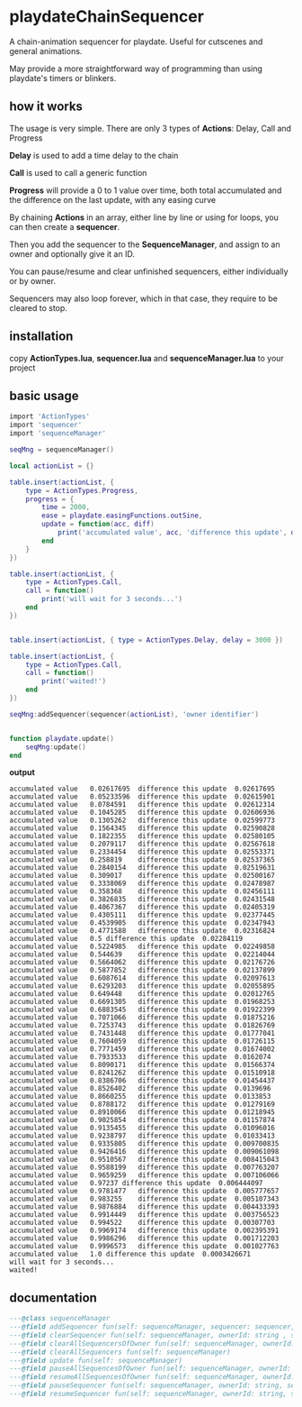 # playdateChainSequencer
A chain-animation sequencer for playdate. Useful for cutscenes and general animations.

May provide a more straightforward way of programming than using playdate's timers or blinkers.

## how it works

The usage is very simple. There are only 3 types of **Actions**: Delay, Call and Progress

**Delay** is used to add a time delay to the chain

**Call** is used to call a generic function

**Progress** will provide a 0 to 1 value over time, both total accumulated and the difference on the last update, with any easing curve

By chaining **Actions** in an array, either line by line or using for loops, you can then create a **sequencer**.

Then you add the sequencer to the **SequenceManager**, and assign to an owner and optionally give it an ID.

You can pause/resume and clear unfinished sequencers, either individually or by owner.

Sequencers may also loop forever, which in that case, they require to be cleared to stop.

## installation

copy **ActionTypes.lua**, **sequencer.lua** and **sequenceManager.lua** to your project

## basic usage

```lua
import 'ActionTypes'
import 'sequencer'
import 'sequenceManager'

seqMng = sequenceManager()

local actionList = {}

table.insert(actionList, {
	type = ActionTypes.Progress,
	progress = {
		time = 2000,
		ease = playdate.easingFunctions.outSine,
		update = function(acc, diff)
			print('accumulated value', acc, 'difference this update', diff)
		end
	}
})

table.insert(actionList, {
	type = ActionTypes.Call,
	call = function()
		print('will wait for 3 seconds...')
	end
})


table.insert(actionList, { type = ActionTypes.Delay, delay = 3000 })

table.insert(actionList, {
	type = ActionTypes.Call,
	call = function()
		print('waited!')
	end
})

seqMng:addSequencer(sequencer(actionList), 'owner identifier')


function playdate.update()
	seqMng:update()
end
```
**output**

```
accumulated value	0.02617695	difference this update	0.02617695
accumulated value	0.05233596	difference this update	0.02615901
accumulated value	0.0784591	difference this update	0.02612314
accumulated value	0.1045285	difference this update	0.02606936
accumulated value	0.1305262	difference this update	0.02599773
accumulated value	0.1564345	difference this update	0.02590828
accumulated value	0.1822355	difference this update	0.02580105
accumulated value	0.2079117	difference this update	0.02567618
accumulated value	0.2334454	difference this update	0.02553371
accumulated value	0.258819	difference this update	0.02537365
accumulated value	0.2840154	difference this update	0.02519631
accumulated value	0.309017	difference this update	0.02500167
accumulated value	0.3338069	difference this update	0.02478987
accumulated value	0.358368	difference this update	0.02456111
accumulated value	0.3826835	difference this update	0.02431548
accumulated value	0.4067367	difference this update	0.02405319
accumulated value	0.4305111	difference this update	0.02377445
accumulated value	0.4539905	difference this update	0.02347943
accumulated value	0.4771588	difference this update	0.02316824
accumulated value	0.5	difference this update	0.02284119
accumulated value	0.5224985	difference this update	0.02249858
accumulated value	0.544639	difference this update	0.02214044
accumulated value	0.5664062	difference this update	0.02176726
accumulated value	0.5877852	difference this update	0.02137899
accumulated value	0.6087614	difference this update	0.02097613
accumulated value	0.6293203	difference this update	0.02055895
accumulated value	0.649448	difference this update	0.02012765
accumulated value	0.6691305	difference this update	0.01968253
accumulated value	0.6883545	difference this update	0.01922399
accumulated value	0.7071066	difference this update	0.01875216
accumulated value	0.7253743	difference this update	0.01826769
accumulated value	0.7431448	difference this update	0.01777041
accumulated value	0.7604059	difference this update	0.01726115
accumulated value	0.7771459	difference this update	0.01674002
accumulated value	0.7933533	difference this update	0.0162074
accumulated value	0.8090171	difference this update	0.01566374
accumulated value	0.8241262	difference this update	0.01510918
accumulated value	0.8386706	difference this update	0.01454437
accumulated value	0.8526402	difference this update	0.0139696
accumulated value	0.8660255	difference this update	0.0133853
accumulated value	0.8788172	difference this update	0.01279169
accumulated value	0.8910066	difference this update	0.01218945
accumulated value	0.9025854	difference this update	0.01157874
accumulated value	0.9135455	difference this update	0.01096016
accumulated value	0.9238797	difference this update	0.01033413
accumulated value	0.9335805	difference this update	0.009700835
accumulated value	0.9426416	difference this update	0.009061098
accumulated value	0.9510567	difference this update	0.008415043
accumulated value	0.9588199	difference this update	0.007763207
accumulated value	0.9659259	difference this update	0.007106066
accumulated value	0.97237	difference this update	0.006444097
accumulated value	0.9781477	difference this update	0.005777657
accumulated value	0.983255	difference this update	0.005107343
accumulated value	0.9876884	difference this update	0.004433393
accumulated value	0.9914449	difference this update	0.003756523
accumulated value	0.994522	difference this update	0.00307703
accumulated value	0.9969174	difference this update	0.002395391
accumulated value	0.9986296	difference this update	0.001712203
accumulated value	0.9996573	difference this update	0.001027763
accumulated value	1.0	difference this update	0.0003426671
will wait for 3 seconds...
waited!
```


## documentation

```lua
---@class sequenceManager
---@field addSequencer fun(self: sequenceManager, sequencer: sequencer, ownerId: string, sequencerId: string? )
---@field clearSequencer fun(self: sequenceManager, ownerId: string , sequencerId: string )
---@field clearAllSequencersOfOwner fun(self: sequenceManager, ownerId: string )
---@field clearAllSequencers fun(self: sequenceManager)
---@field update fun(self: sequenceManager)
---@field pauseAllSequencesOfOwner fun(self: sequenceManager, ownerId: string )
---@field resumeAllSequencesOfOwner fun(self: sequenceManager, ownerId: string )
---@field pauseSequencer fun(self: sequenceManager, ownerId: string, sequencerId: string  )
---@field resumeSequencer fun(self: sequenceManager, ownerId: string, sequencerId: string  )
```
